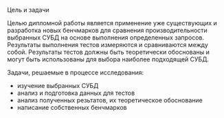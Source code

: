 Цель и задачи 

Целью дипломной работы является применение уже существующих и разработка новых бенчмарков для сравнения производительности выбранных СУБД на основе выполнения определенных запросов. Результаты выполнения тестов измеряются и сравниваются между собой. Результаты тестов должны быть теоретически обоснованы и могут быть использованы для выбора наиболее подходящей СУБД. 

Задачи, решаемые в процессе исследования: 
- изучение выбранных СУБД
- анализ и подготовка данных для тестов 
- анализ полученных резьтатов, их теоретическое обоснование 
- написание собственных бенчмарков


